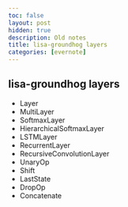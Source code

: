 ```yaml
---
toc: false
layout: post
hidden: true
description: Old notes
title: lisa-groundhog layers
categories: [evernote]
---
```


## lisa-groundhog layers

- Layer 
- MultiLayer
- SoftmaxLayer
- HierarchicalSoftmaxLayer
- LSTMLayer
- RecurrentLayer
- RecursiveConvolutionLayer
- UnaryOp
- Shift
- LastState
- DropOp
- Concatenate
